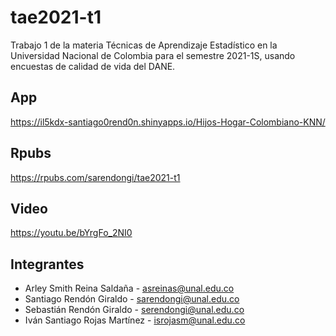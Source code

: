 # tae2021-t1

Trabajo 1 de la materia Técnicas de Aprendizaje Estadístico en la Universidad Nacional de Colombia para el semestre 2021-1S, usando encuestas de calidad de vida del DANE.

## App

https://il5kdx-santiago0rend0n.shinyapps.io/Hijos-Hogar-Colombiano-KNN/

## Rpubs

https://rpubs.com/sarendongi/tae2021-t1

## Video

https://youtu.be/bYrgFo_2NI0

## Integrantes

- Arley Smith Reina Saldaña - asreinas@unal.edu.co
- Santiago Rendón Giraldo - sarendongi@unal.edu.co
- Sebastián Rendón Giraldo - serendongi@unal.edu.co
- Iván Santiago Rojas Martínez - isrojasm@unal.edu.co
